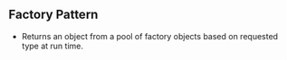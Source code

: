 Factory Pattern
-
- Returns an object from a pool of factory objects based on requested type at run time.


